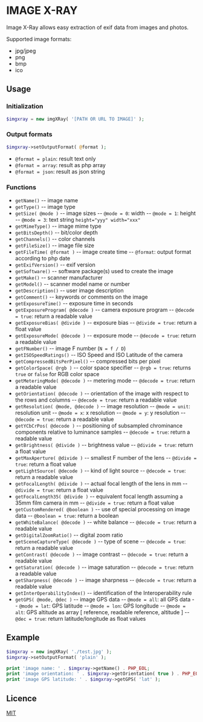 # IMAGE X-RAY

Image X-Ray allows easy extraction of exif data from images and photos.

Supported image formats:
- jpg/jpeg
- png
- bmp
- ico

## Usage

### Initialization

```php
$imgxray = new imgXRay( '[PATH OR URL TO IMAGE]' );
```

### Output formats

```php
$imgxray->setOutputFormat( @format );
```

- `@format = plain`: result text only
- `@format = array`: result as php array
- `@format = json`: result as json string

### Functions

- `getName()` -- image name
- `getType()` -- image type
- `getSize( @mode )` -- image sizes
-- `@mode = 0`: width
-- `@mode = 1`: height
-- `@mode = 3`: text string `height="yyy" width="xxx"`
- `getMimeType()` -- image mime type
- `getBitsDepth()` -- bit/color depth
- `getChannels()` -- color channels
- `getFileSize()` -- image file size
- `getFileTime( @format )` -- image create time
-- `@format`: output format according to php date
- `getExifVersion()` -- exif version
- `getSoftware()` -- software package(s) used to create the image
- `getMake()` -- scanner manufacturer
- `getModel()` -- scanner model name or number
- `getDescription()` -- user image description
- `getComment()` -- keywords or comments on the image
- `getExposureTime()` -- exposure time in seconds
- `getExposureProgram( @decode )` -- camera exposure program
-- `@decode = true`: return a readable value
- `getExposureBias( @divide )` -- exposure bias
-- `@divide = true`: return a float value
- `getExposureMode( @decode )` -- exposure mode
-- `@decode = true`: return a readable value
- `getFNumber()` -- image F number (`N = f / D`)
- `getISOSpeedRatings()` -- ISO Speed and ISO Latitude of the camera
- `getCompressedBitsPerPixel()` -- compressed bits per pixel
- `getColorSpace( @rgb )` -- color space specifier
-- `@rgb = true`: returns `true` or `false` for RGB color space
- `getMeteringMode( @decode )` -- metering mode
-- `@decode = true`: return a readable value
- `getOrientation( @decode )` -- orientation of the image with respect to the rows and columns
-- `@decode = true`: return a readable value
- `getResolution( @mode, @decode )` -- image resolution
-- `@mode = unit`: resolution unit
-- `@mode = x`: x resolution
-- `@mode = y`: y resolution
-- `@decode = true`: return a readable value
- `getYCbCrPos( @decode )` -- positioning of subsampled chrominance components relative to luminance samples
-- `@decode = true`: return a readable value
- `getBrightness( @divide )` -- brightness value
-- `@divide = true`: return a float value
- `getMaxAperture( @divide )` -- smallest F number of the lens
-- `@divide = true`: return a float value
- `getLightSource( @decode )` -- kind of light source
-- `@decode = true`: return a readable value
- `getFocalLength( @divide )` -- actual focal length of the lens in mm
-- `@divide = true`: return a float value
- `getFocalLength35( @divide )` -- equivalent focal length assuming a 35mm film camera in mm
-- `@divide = true`: return a float value
- `getCustomRendered( @boolean )` -- use of special processing on image data
-- `@boolean = true`: return a boolean
- `getWhiteBalance( @decode )` -- white balance
-- `@decode = true`: return a readable value
- `getDigitalZoomRatio()` -- digital zoom ratio
- `getSceneCaptureType( @decode )` -- type of scene
-- `@decode = true`: return a readable value
- `getContrast( @decode )` -- image contrast
-- `@decode = true`: return a readable value
- `getSaturation( @decode )` -- image saturation
-- `@decode = true`: return a readable value
- `getSharpness( @decode )` -- image sharpness
-- `@decode = true`: return a readable value
- `getInterOperabilityIndex()` -- identification of the Interoperability rule
- `getGPS( @mode, @dec )` -- image GPS data
-- `@mode = all`: all GPS data
-- `@mode = lat`: GPS latitude
-- `@mode = lon`: GPS longitude
-- `@mode = alt`: GPS altitude as array [ reference, readable reference, altitude ]
-- `@dec = true`: return latitude/longitude as float values

## Example

```php
$imgxray = new imgXRay( './test.jpg' );
$imgxray->setOutputFormat( 'plain' );

print 'image name: ' . $imgxray->getName() . PHP_EOL;
print 'image orientation: ' . $imgxray->getOrientation( true ) . PHP_EOL;
print 'image GPS latitude: ' . $imgxray->getGPS( 'lat' );
```

## Licence

[MIT](https://choosealicense.com/licenses/mit/)
